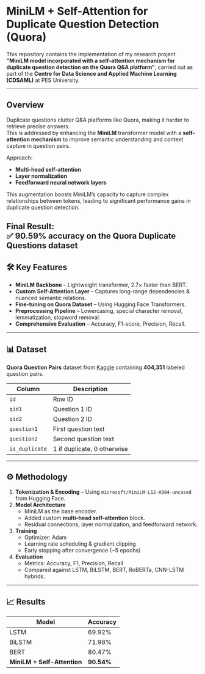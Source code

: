 # MiniLM + Self-Attention for Duplicate Question Detection (Quora)

This repository contains the implementation of my research project **"MiniLM model incorporated with a self-attention mechanism for duplicate question detection on the Quora Q&A platform"**, carried out as part of the **Centre for Data Science and Applied Machine Learning (CDSAML)** at PES University.

---

## Overview

Duplicate questions clutter Q&A platforms like Quora, making it harder to retrieve precise answers.  
This is addressed by enhancing the **MiniLM** transformer model with a **self-attention mechanism** to improve semantic understanding and context capture in question pairs.

Approach:
- **Multi-head self-attention**
- **Layer normalization**
- **Feedforward neural network layers**

This augmentation boosts MiniLM’s capacity to capture complex relationships between tokens, leading to significant performance gains in duplicate question detection.

**Final Result:**  
✅ **90.59% accuracy** on the Quora Duplicate Questions dataset  
---

## 🛠️ Key Features

- **MiniLM Backbone** – Lightweight transformer, 2.7× faster than BERT.
- **Custom Self-Attention Layer** – Captures long-range dependencies & nuanced semantic relations.
- **Fine-tuning on Quora Dataset** – Using Hugging Face Transformers.
- **Preprocessing Pipeline** – Lowercasing, special character removal, lemmatization, stopword removal.
- **Comprehensive Evaluation** – Accuracy, F1-score, Precision, Recall.

---

## 📊 Dataset

**Quora Question Pairs** dataset from [Kaggle](https://www.kaggle.com/datasets/quora/question-pairs-dataset) containing **404,351** labeled question pairs.

| Column       | Description                                          |
|--------------|------------------------------------------------------|
| `id`         | Row ID                                                |
| `qid1`       | Question 1 ID                                         |
| `qid2`       | Question 2 ID                                         |
| `question1`  | First question text                                   |
| `question2`  | Second question text                                  |
| `is_duplicate` | 1 if duplicate, 0 otherwise                         |

---

## ⚙️ Methodology

1. **Tokenization & Encoding** – Using `microsoft/MiniLM-L12-H384-uncased` from Hugging Face.
2. **Model Architecture**  
   - MiniLM as the base encoder.
   - Added custom **multi-head self-attention** block.
   - Residual connections, layer normalization, and feedforward network.
3. **Training**  
   - Optimizer: Adam
   - Learning rate scheduling & gradient clipping
   - Early stopping after convergence (~5 epochs)
4. **Evaluation**  
   - Metrics: Accuracy, F1, Precision, Recall
   - Compared against LSTM, BiLSTM, BERT, RoBERTa, CNN-LSTM hybrids.

---

## 📈 Results

| Model                          | Accuracy  |
|--------------------------------|-----------|
| LSTM                           | 69.92%    |
| BiLSTM                         | 71.98%    |
| BERT                           | 80.47%    |
| **MiniLM + Self-Attention**    | **90.54%**|


